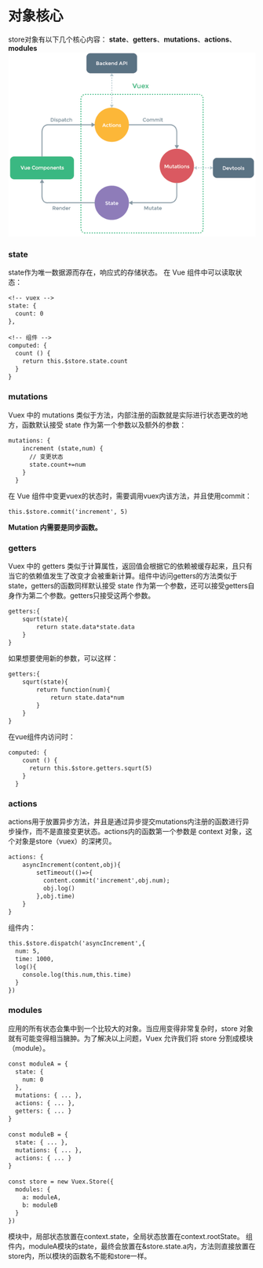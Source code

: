 对象核心
===================
store对象有以下几个核心内容：
**state**、**getters**、**mutations**、**actions**、**modules**
![](./相关文件/24.png)
###  state
state作为唯一数据源而存在，响应式的存储状态。
在 Vue 组件中可以读取状态：
```
<!-- vuex -->
state: {
  count: 0
},

<!-- 组件 -->
computed: {
  count () {
    return this.$store.state.count
  }
}
```

###  mutations
Vuex 中的 mutations 类似于方法，内部注册的函数就是实际进行状态更改的地方，函数默认接受 state 作为第一个参数以及额外的参数：
```
mutations: {
    increment (state,num) {
      // 变更状态
      state.count+=num
    }
  }
```
在 Vue 组件中变更vuex的状态时，需要调用vuex内该方法，并且使用commit：
```
this.$store.commit('increment', 5)
```
**Mutation 内需要是同步函数。**

###  getters
Vuex 中的 getters 类似于计算属性，返回值会根据它的依赖被缓存起来，且只有当它的依赖值发生了改变才会被重新计算。组件中访问getters的方法类似于state，getters的函数同样默认接受 state 作为第一个参数，还可以接受getters自身作为第二个参数。getters只接受这两个参数。
```
getters:{
	squrt(state){
		return state.data*state.data
	}  
}
```
如果想要使用新的参数，可以这样：
```
getters:{
    squrt(state){
        return function(num){
            return state.data*num
        } 
    }  
}
```
在vue组件内访问时：
```
computed: {
    count () {
      return this.$store.getters.squrt(5)
    }
  }
```

###  actions
actions用于放置异步方法，并且是通过异步提交mutations内注册的函数进行异步操作，而不是直接变更状态。actions内的函数第一个参数是 context 对象，这个对象是store（vuex）的深拷贝。

```
actions: {
    asyncIncrement(content,obj){
        setTimeout(()=>{
          content.commit('increment',obj.num);
          obj.log()
        },obj.time)
    }
}
```
组件内：
```
this.$store.dispatch('asyncIncrement',{
  num: 5,
  time: 1000,
  log(){
    console.log(this.num,this.time)
  }
})
```

###  modules
应用的所有状态会集中到一个比较大的对象。当应用变得非常复杂时，store 对象就有可能变得相当臃肿。为了解决以上问题，Vuex 允许我们将 store 分割成模块（module）。
```
const moduleA = {
  state: { 
    num: 0
  },
  mutations: { ... },
  actions: { ... },
  getters: { ... }
}

const moduleB = {
  state: { ... },
  mutations: { ... },
  actions: { ... }
}

const store = new Vuex.Store({
  modules: {
    a: moduleA,
    b: moduleB
  }
})
```
模块中，局部状态放置在context.state，全局状态放置在context.rootState。
组件内，moduleA模块的state，最终会放置在&store.state.a内，方法则直接放置在store内，所以模块的函数名不能和store一样。